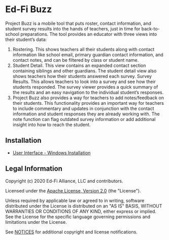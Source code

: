 # Ed-Fi Buzz

Project Buzz is a mobile tool that puts roster, contact information, and student survey results into the hands of teachers, just in time for back-to-school preparations.  The tool provides an educator with three views into their student’s data:

1. Rostering. This shows teachers all their students along with contact information like school email, primary guardian contact information, and contact notes, and can be filtered by class or student name.
2. Student Detail. This view contains an expanded contact section containing siblings and other guardians. The student detail view also shows teachers how their students answered each survey.
Survey Results. This allows teachers to look into a survey and see how their students responded. The survey viewer provides a quick summary of the results and an easy navigation to the individual student’s responses.
3. Project Buzz also provides a way for teachers to add notes/feedback on their students. This functionality provides an important way for teachers to include commentary and updates in conjunction with the contact information and student responses they are already working with. The note function can flag outdated survey information or add additional insight into how to reach the student.

## Installation

* [User Interface - Windows Installation](edfi.buzz.ui.angular/eng/windows/install.md)

## Legal Information

Copyright (c) 2020 Ed-Fi Alliance, LLC and contributors.

Licensed under the [Apache License, Version 2.0](LICENSE) (the "License").

Unless required by applicable law or agreed to in writing, software
distributed under the License is distributed on an "AS IS" BASIS,
WITHOUT WARRANTIES OR CONDITIONS OF ANY KIND, either express or implied.
See the License for the specific language governing permissions and
limitations under the License.

See [NOTICES](NOTICES.md) for additional copyright and license notifications.
